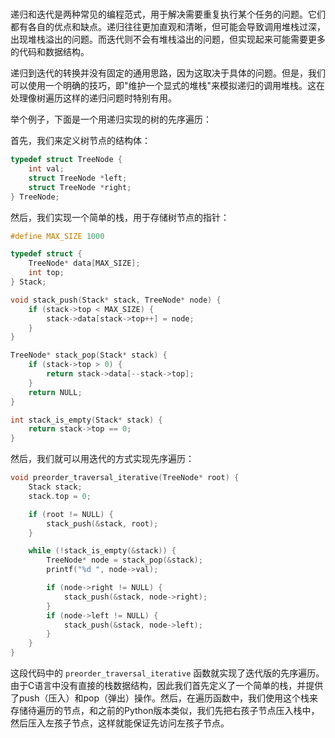 #
递归和迭代是两种常见的编程范式，用于解决需要重复执行某个任务的问题。它们都有各自的优点和缺点。递归往往更加直观和清晰，但可能会导致调用堆栈过深，出现堆栈溢出的问题。而迭代则不会有堆栈溢出的问题，但实现起来可能需要更多的代码和数据结构。

递归到迭代的转换并没有固定的通用思路，因为这取决于具体的问题。但是，我们可以使用一个明确的技巧，即"维护一个显式的堆栈"来模拟递归的调用堆栈。这在处理像树遍历这样的递归问题时特别有用。

举个例子，下面是一个用递归实现的树的先序遍历：

首先，我们来定义树节点的结构体：

```c
typedef struct TreeNode {
    int val;
    struct TreeNode *left;
    struct TreeNode *right;
} TreeNode;
```

然后，我们实现一个简单的栈，用于存储树节点的指针：

```c
#define MAX_SIZE 1000

typedef struct {
    TreeNode* data[MAX_SIZE];
    int top;
} Stack;

void stack_push(Stack* stack, TreeNode* node) {
    if (stack->top < MAX_SIZE) {
        stack->data[stack->top++] = node;
    }
}

TreeNode* stack_pop(Stack* stack) {
    if (stack->top > 0) {
        return stack->data[--stack->top];
    }
    return NULL;
}

int stack_is_empty(Stack* stack) {
    return stack->top == 0;
}
```

然后，我们就可以用迭代的方式实现先序遍历：

```c
void preorder_traversal_iterative(TreeNode* root) {
    Stack stack;
    stack.top = 0;

    if (root != NULL) {
        stack_push(&stack, root);
    }

    while (!stack_is_empty(&stack)) {
        TreeNode* node = stack_pop(&stack);
        printf("%d ", node->val);

        if (node->right != NULL) {
            stack_push(&stack, node->right);
        }
        if (node->left != NULL) {
            stack_push(&stack, node->left);
        }
    }
}
```

这段代码中的 `preorder_traversal_iterative` 函数就实现了迭代版的先序遍历。由于C语言中没有直接的栈数据结构，因此我们首先定义了一个简单的栈，并提供了push（压入）和pop（弹出）操作。然后，在遍历函数中，我们使用这个栈来存储待遍历的节点，和之前的Python版本类似，我们先把右孩子节点压入栈中，然后压入左孩子节点，这样就能保证先访问左孩子节点。